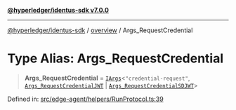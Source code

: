 [**@hyperledger/identus-sdk v7.0.0**](../../README.md)

***

[@hyperledger/identus-sdk](../../README.md) / [overview](../README.md) / Args\_RequestCredential

# Type Alias: Args\_RequestCredential

> **Args\_RequestCredential** = [`IArgs`](../interfaces/IArgs.md)\<`"credential-request"`, [`Args_RequestCredentialJWT`](../interfaces/Args_RequestCredentialJWT.md) \| [`Args_RequestCredentialSDJWT`](../interfaces/Args_RequestCredentialSDJWT.md)\>

Defined in: [src/edge-agent/helpers/RunProtocol.ts:39](https://github.com/hyperledger/identus-edge-agent-sdk-ts/blob/96423ee84b124a31ce63036d9d623d1cb73a13c2/src/edge-agent/helpers/RunProtocol.ts#L39)
